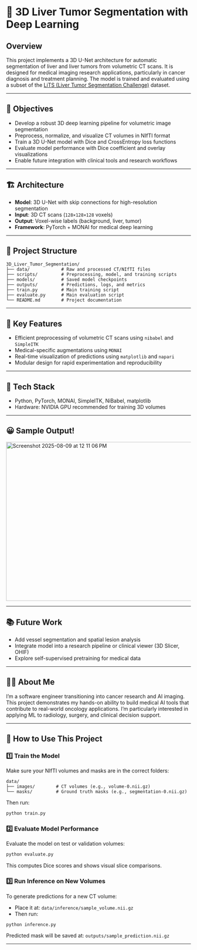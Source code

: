 # 🧠 3D Liver Tumor Segmentation with Deep Learning

## Overview
This project implements a 3D U-Net architecture for automatic segmentation of liver and liver tumors from volumetric CT scans. It is designed for medical imaging research applications, particularly in cancer diagnosis and treatment planning. The model is trained and evaluated using a subset of the [LiTS (Liver Tumor Segmentation Challenge)](https://competitions.codalab.org/competitions/17094) dataset.

---

## 🚀 Objectives
- Develop a robust 3D deep learning pipeline for volumetric image segmentation
- Preprocess, normalize, and visualize CT volumes in NIfTI format
- Train a 3D U-Net model with Dice and CrossEntropy loss functions
- Evaluate model performance with Dice coefficient and overlay visualizations
- Enable future integration with clinical tools and research workflows

---

## 🏗️ Architecture
- **Model**: 3D U-Net with skip connections for high-resolution segmentation
- **Input**: 3D CT scans (`128×128×128` voxels)
- **Output**: Voxel-wise labels (background, liver, tumor)
- **Framework**: PyTorch + MONAI for medical deep learning

---

## 📁 Project Structure
```
3D_Liver_Tumor_Segmentation/
├── data/            # Raw and processed CT/NIfTI files
├── scripts/         # Preprocessing, model, and training scripts
├── models/          # Saved model checkpoints
├── outputs/         # Predictions, logs, and metrics
├── train.py         # Main training script
├── evaluate.py      # Main evaluation script
└── README.md        # Project documentation
```

---

## 🧪 Key Features
- Efficient preprocessing of volumetric CT scans using `nibabel` and `SimpleITK`
- Medical-specific augmentations using `MONAI`
- Real-time visualization of predictions using `matplotlib` and `napari`
- Modular design for rapid experimentation and reproducibility

---

## 🔧 Tech Stack
- Python, PyTorch, MONAI, SimpleITK, NiBabel, matplotlib
- Hardware: NVIDIA GPU recommended for training 3D volumes

---

## 😀 Sample Output!

<img width="1193" height="434" alt="Screenshot 2025-08-09 at 12 11 06 PM" src="https://github.com/user-attachments/assets/a8edc346-1a4e-4215-8acb-aace7b88a69f" />

---

## 📚 Future Work
- Add vessel segmentation and spatial lesion analysis
- Integrate model into a research pipeline or clinical viewer (3D Slicer, OHIF)
- Explore self-supervised pretraining for medical data

---

## 👨‍🔬 About Me
I’m a software engineer transitioning into cancer research and AI imaging. This project demonstrates my hands-on ability to build medical AI tools that contribute to real-world oncology applications. I’m particularly interested in applying ML to radiology, surgery, and clinical decision support.

---

## 🚀 How to Use This Project

### 1️⃣ Train the Model
Make sure your NIfTI volumes and masks are in the correct folders:
```
data/
├── images/        # CT volumes (e.g., volume-0.nii.gz)
└── masks/         # Ground truth masks (e.g., segmentation-0.nii.gz)
```

Then run:
```bash
python train.py
```

### 2️⃣ Evaluate Model Performance
Evaluate the model on test or validation volumes:
```bash
python evaluate.py
```
This computes Dice scores and shows visual slice comparisons.

### 3️⃣ Run Inference on New Volumes
To generate predictions for a new CT volume:
- Place it at: `data/inference/sample_volume.nii.gz`
- Then run:
```bash
python inference.py
```
Predicted mask will be saved at: `outputs/sample_prediction.nii.gz`

---

